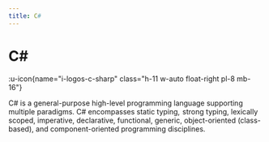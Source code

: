 ```yaml
---
title: C#
---
```


# C#

:u-icon{name="i-logos-c-sharp" class="h-11 w-auto float-right pl-8 mb-16"}


C# is a general-purpose high-level programming language supporting multiple paradigms. C# encompasses static typing,  strong typing, lexically scoped, imperative, declarative, functional, generic, object-oriented (class-based), and component-oriented programming disciplines.
